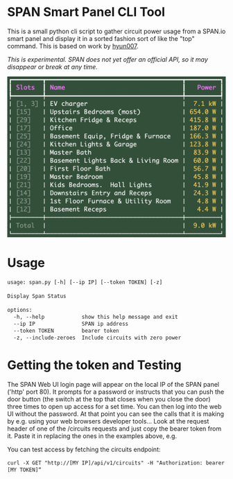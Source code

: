 

# SPAN Smart Panel CLI Tool

This is a small python cli script to gather circuit power usage from a SPAN.io
smart panel and display it in a sorted fashion sort of like the "top" command.
This is based on work by [hyun007](https://gist.github.com/hyun007/c689fbed10424b558f140c54851659e3).  

*This is experimental.  SPAN does not yet offer an official API, so it may disappear or break at any time.*

<img src="screen.png" alt="Alt text" width="640"/>


# Usage

```
usage: span.py [-h] [--ip IP] [--token TOKEN] [-z]

Display Span Status

options:
  -h, --help            show this help message and exit
  --ip IP               SPAN ip address
  --token TOKEN         bearer token
  -z, --include-zeroes  Include circuits with zero power
```


# Getting the token and Testing

The SPAN Web UI login page will appear on the local IP of the SPAN panel ('http' port 80). 
It prompts for a password or instructs that you can push the door button (the switch at the top that closes when you close the door) three times to open up access for a set time. You can then log into the web UI without the password. At that point you can see the calls that it is making by e.g. using your web browsers developer tools... Look at the request header of one of the /circuits requests and just copy the bearer token from it. Paste it in replacing the ones in the examples above, e.g.

You can test access by fetching the circuits endpoint:

```
curl -X GET "http://[MY IP]/api/v1/circuits" -H "Authorization: bearer [MY TOKEN]“
```



